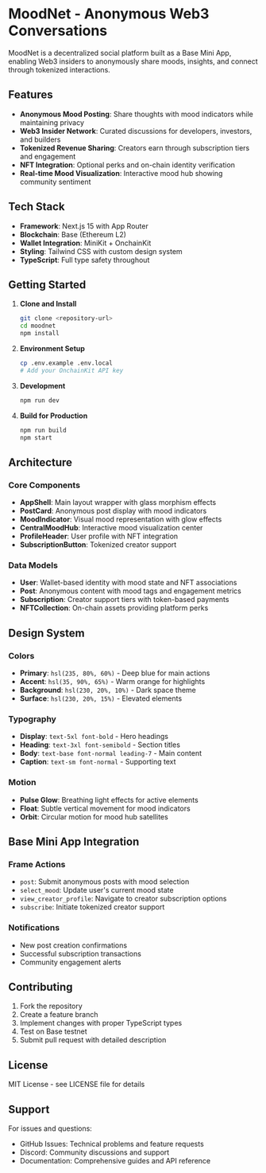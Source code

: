 # MoodNet - Anonymous Web3 Conversations

MoodNet is a decentralized social platform built as a Base Mini App, enabling Web3 insiders to anonymously share moods, insights, and connect through tokenized interactions.

## Features

- **Anonymous Mood Posting**: Share thoughts with mood indicators while maintaining privacy
- **Web3 Insider Network**: Curated discussions for developers, investors, and builders
- **Tokenized Revenue Sharing**: Creators earn through subscription tiers and engagement
- **NFT Integration**: Optional perks and on-chain identity verification
- **Real-time Mood Visualization**: Interactive mood hub showing community sentiment

## Tech Stack

- **Framework**: Next.js 15 with App Router
- **Blockchain**: Base (Ethereum L2)
- **Wallet Integration**: MiniKit + OnchainKit
- **Styling**: Tailwind CSS with custom design system
- **TypeScript**: Full type safety throughout

## Getting Started

1. **Clone and Install**
   ```bash
   git clone <repository-url>
   cd moodnet
   npm install
   ```

2. **Environment Setup**
   ```bash
   cp .env.example .env.local
   # Add your OnchainKit API key
   ```

3. **Development**
   ```bash
   npm run dev
   ```

4. **Build for Production**
   ```bash
   npm run build
   npm start
   ```

## Architecture

### Core Components

- **AppShell**: Main layout wrapper with glass morphism effects
- **PostCard**: Anonymous post display with mood indicators
- **MoodIndicator**: Visual mood representation with glow effects
- **CentralMoodHub**: Interactive mood visualization center
- **ProfileHeader**: User profile with NFT integration
- **SubscriptionButton**: Tokenized creator support

### Data Models

- **User**: Wallet-based identity with mood state and NFT associations
- **Post**: Anonymous content with mood tags and engagement metrics
- **Subscription**: Creator support tiers with token-based payments
- **NFTCollection**: On-chain assets providing platform perks

## Design System

### Colors
- **Primary**: `hsl(235, 80%, 60%)` - Deep blue for main actions
- **Accent**: `hsl(35, 90%, 65%)` - Warm orange for highlights
- **Background**: `hsl(230, 20%, 10%)` - Dark space theme
- **Surface**: `hsl(230, 20%, 15%)` - Elevated elements

### Typography
- **Display**: `text-5xl font-bold` - Hero headings
- **Heading**: `text-3xl font-semibold` - Section titles
- **Body**: `text-base font-normal leading-7` - Main content
- **Caption**: `text-sm font-normal` - Supporting text

### Motion
- **Pulse Glow**: Breathing light effects for active elements
- **Float**: Subtle vertical movement for mood indicators
- **Orbit**: Circular motion for mood hub satellites

## Base Mini App Integration

### Frame Actions
- `post`: Submit anonymous posts with mood selection
- `select_mood`: Update user's current mood state
- `view_creator_profile`: Navigate to creator subscription options
- `subscribe`: Initiate tokenized creator support

### Notifications
- New post creation confirmations
- Successful subscription transactions
- Community engagement alerts

## Contributing

1. Fork the repository
2. Create a feature branch
3. Implement changes with proper TypeScript types
4. Test on Base testnet
5. Submit pull request with detailed description

## License

MIT License - see LICENSE file for details

## Support

For issues and questions:
- GitHub Issues: Technical problems and feature requests
- Discord: Community discussions and support
- Documentation: Comprehensive guides and API reference
